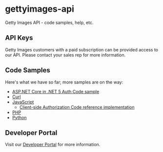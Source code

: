 # gettyimages-api

Getty Images API - code samples, help, etc.

## API Keys

Getty Images customers with a paid subscription can be provided access to our API. Please contact your sales rep for more information.

## Code Samples

Here's what we have so far; more samples are on the way:

* [ASP.NET Core in .NET 5 Auth Code sample](./code-samples/dotnet/AuthCodeWebAppMVC)
* [Curl](./code-samples/curl)
* [JavaScript](./javascript)
    * [Client-side Authorization Code reference implementation](./javascript/auth-code-client-side/)
* [PHP](./code-samples/php)
* [Python](./code-samples/python)


## Developer Portal

Visit our [Developer Portal](http://developers.gettyimages.com) for more information.
